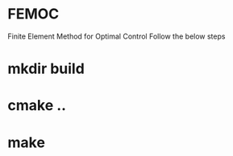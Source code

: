 # FEMOC
Finite Element Method for Optimal Control
Follow the below steps

# mkdir build
# cmake ..
# make 

